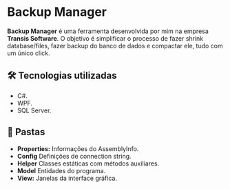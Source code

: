 # Backup Manager

**Backup Manager** é uma ferramenta desenvolvida por mim na empresa **Transis Software**.
O objetivo é simplificar o processo de fazer shrink database/files, fazer backup do banco de dados e compactar ele, tudo com um único click.

## 🛠️ Tecnologias utilizadas
- C#.
- WPF.
- SQL Server.

## 📁 Pastas
- **Properties:** Informações do AssemblyInfo.
- **Config** Definições de connection string.
- **Helper** Classes estáticas com métodos auxiliares.
- **Model** Entidades do programa.
- **View:** Janelas da interface gráfica.
